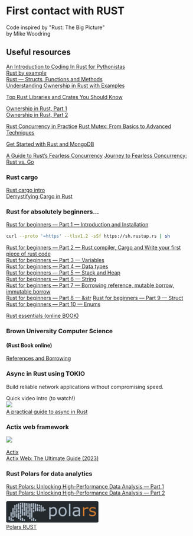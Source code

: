 # First contact with RUST
Code inspired by "Rust: The Big Picture"   
by Mike Woodring

## Useful resources
[An Introduction to Coding In Rust for Pythonistas](https://www.youtube.com/watch?v=MoqtsYLGCC4)   
[Rust by example](https://doc.rust-lang.org/rust-by-example/index.html)  
[Rust — Structs, Functions and Methods](https://gian-lorenzetto.medium.com/rust-structs-functions-and-methods-d60fd597d956)  
[Understanding Ownership in Rust with Examples](https://medium.com/coinmonks/understanding-ownership-in-rust-with-examples-73835ba931b1)   

[Top Rust Libraries and Crates You Should Know](https://medium.com/@AlexanderObregon/top-rust-libraries-and-crates-you-should-know-e2a854c9679a)   

[Ownership in Rust, Part 1](https://medium.com/@thomascountz/ownership-in-rust-part-1-112036b1126b)   
[Ownership in Rust, Part 2](https://medium.com/@thomascountz/ownership-in-rust-part-2-c3e1da89956e)   

[Rust Concurrency in Practice](https://medium.com/dev-genius/rust-concurrency-in-practice-720ec7747827)
[Rust Mutex: From Basics to Advanced Techniques](https://medium.com/@TechSavvyScribe/rust-mutex-from-basics-to-advanced-techniques-56e1f1389d9b)   

[Get Started with Rust and MongoDB](https://www.mongodb.com/developer/languages/rust/rust-mongodb-crud-tutorial/)  


[A Guide to Rust’s Fearless Concurrency](https://www.makeuseof.com/rust-fearless-concurrency-guide/)
[Journey to Fearless Concurrency: Rust vs. Go](https://medium.com/@AlexanderObregon/journey-to-fearless-concurrency-rust-vs-go-31d49255d6b6)   

### Rust cargo
[Rust cargo intro](https://www.programiz.com/rust/cargo)   
[Demystifying Cargo in Rust](https://blog.logrocket.com/demystifying-cargo-in-rust/)   


### Rust for absolutely beginners...   
[Rust for beginners — Part 1 — Introduction and Installation](https://medium.com/@manikandan96372/rust-for-beginners-part-1-introduction-and-installation-76e80624930c)   
```bash
curl --proto '=https' --tlsv1.2 -sSf https://sh.rustup.rs | sh
```
[Rust for beginners — Part 2 — Rust compiler, Cargo and Write your first piece of rust code](https://medium.com/@manikandan96372/rust-for-beginners-part-2-rust-compiler-cargo-and-write-your-first-piece-of-rust-code-e2602e722e46)   
[Rust for beginners — Part 3 — Variables](https://medium.com/@manikandan96372/rust-for-beginners-part-3-variables-595f613bd91a)   
[Rust for beginners — Part 4 — Data types](https://medium.com/@manikandan96372/rust-for-beginners-part-4-data-types-a99f89da7101)   
[Rust for beginners — Part 5 — Stack and Heap](https://medium.com/@manikandan96372/rust-for-beginners-part-5-stack-and-heap-ce5b8a0076d6)   
[Rust for beginners — Part 6 — String](https://medium.com/@manikandan96372/rust-for-beginners-part-6-string-71f15ab49505)   
[Rust for beginners — Part 7 — Borrowing reference, mutable borrow, immutable borrow](https://medium.com/@manikandan96372/rust-for-beginners-part-7-borrowing-reference-mutable-borrow-immutable-borrow-5c0e5c84e1ef)   
[Rust for beginners — Part 8 — &str](https://medium.com/@manikandan96372/rust-for-beginners-part-8-str-6ce56c02ca88)
[Rust for beginners — Part 9 — Struct](https://medium.com/@manikandan96372/rust-for-beginners-part-9-struct-a1e6a0797b23)      
[Rust for beginners — Part 10 — Enums](https://medium.com/@manikandan96372/rust-for-beginners-part-10-enums-58fcdadbfd98)   

[Rust essentials (online BOOK)](https://masteringbackend.com/hubs/rust-essentials)   

### Brown University Computer Science 
#### (Rust Book online)
[References and Borrowing](https://rust-book.cs.brown.edu/ch04-02-references-and-borrowing.html)

### Async in Rust using TOKIO
Build reliable network applications without compromising speed.   

Quick video intro (to watch!)   
[<img src="https://i.ytimg.com/vi/dOzrO40jgbU/maxresdefault.jpg" width="200">](https://www.youtube.com/watch?v=dOzrO40jgbU)       
[A practical guide to async in Rust](https://blog.logrocket.com/a-practical-guide-to-async-in-rust/)   


### Actix web framework
[<img src="https://miro.medium.com/v2/resize:fit:1100/format:webp/1*IuiMDaNxT6FVLyzHH8lqiA.png" width="250">](https://actix.rs/docs/getting-started)    

[Actix](https://actix.rs/docs/getting-started)   
[Actix Web: The Ultimate Guide (2023)](https://masteringbackend.com/posts/actix-web-the-ultimate-guide#complete-actix-overview)   


### Rust Polars for data analytics
[Rust Polars: Unlocking High-Performance Data Analysis — Part 1](https://towardsdatascience.com/rust-polars-unlocking-high-performance-data-analysis-part-1-ce42af370ece)   
[Rust Polars: Unlocking High-Performance Data Analysis — Part 2](https://towardsdatascience.com/rust-polars-unlocking-high-performance-data-analysis-part-2-7c58a3cb7a1f)   




[<img src="https://raw.githubusercontent.com/pola-rs/polars-static/master/logos/polars_github_logo_rect_dark_name.svg" width="250">](https://raw.githubusercontent.com/pola-rs/polars-static/master/logos/polars_github_logo_rect_dark_name.svg)   
[Polars RUST](https://pola.rs/)